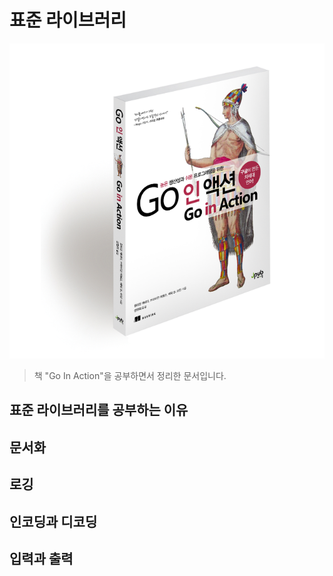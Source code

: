 # 표준 라이브러리

![대표사진](../logo.png)

> 책 "Go In Action"을 공부하면서 정리한 문서입니다.


## 표준 라이브러리를 공부하는 이유



## 문서화

## 로깅

## 인코딩과 디코딩

## 입력과 출력